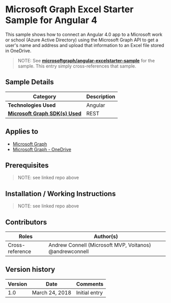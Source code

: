 # Microsoft Graph Excel Starter Sample for Angular 4

This sample shows how to connect an Angular 4.0 app to a Microsoft work or school (Azure Active Directory) using the Microsoft Graph API to get a user's name and address and upload that information to an Excel file stored in OneDrive.

> NOTE: See **[microsoftgraph/angular-excelstarter-sample](https://github.com/microsoftgraph/angular-excelstarter-sample)** for the sample. This entry simply cross-references that sample.

## Sample Details

|               Category               | Description |
| ------------------------------------ | ----------- |
| **Technologies Used**                | Angular     |
| **[Microsoft Graph SDK(s) Used][1]** | REST        |

## Applies to

* [Microsoft Graph](https://developer.microsoft.com/en-us/graph)
* [Microsoft Graph - OneDrive](https://developer.microsoft.com/en-us/graph/docs/api-reference/v1.0/resources/onedrive)

## Prerequisites

> NOTE: see linked repo above

## Installation / Working Instructions

> NOTE: see linked repo above

## Contributors

|      Roles      |                        Author(s)                        |
| --------------- | ------------------------------------------------------- |
| Cross-reference | Andrew Connell (Microsoft MVP, Voitanos) @andrewconnell |

## Version history

| Version |      Date      |   Comments    |
| ------- | -------------- | ------------- |
| 1.0     | March 24, 2018 | Initial entry |

[1]: https://developer.microsoft.com/en-us/graph/code-samples-and-sdks